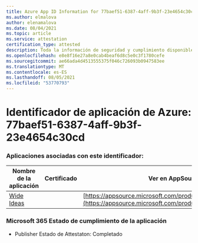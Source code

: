 ```yaml
---
title: Azure App ID Information for 77baef51-6387-4aff-9b3f-23e4654c30cd
ms.author: elmalova
author: elenamalova
ms.date: 08/04/2021
ms.topic: article
ms.service: attestation
certification_type: attested
description: Toda la información de seguridad y cumplimiento disponible para 77baef51-6387-4aff-9b3f-23e4654c30cd.
ms.openlocfilehash: e8e8f16e27a8e0cab4beaf6d8c5e0c3f1780cefe
ms.sourcegitcommit: ae66ada4d4513555375f046c726093b0947583ee
ms.translationtype: MT
ms.contentlocale: es-ES
ms.lasthandoff: 08/05/2021
ms.locfileid: "53770793"
---
```

# <a name="azure-app-id-77baef51-6387-4aff-9b3f-23e4654c30cd"></a>Identificador de aplicación de Azure: 77baef51-6387-4aff-9b3f-23e4654c30cd


### <a name="apps-associated-with-this-id"></a>Aplicaciones asociadas con este identificador:
| **Nombre de la aplicación** | **Certificado** | **Ver en AppSource** |
|--------------|---------------|-----------------------|
| [Wide Ideas](https://docs.microsoft.com/microsoft-365-app-certification/forward/WA200000819) |  | [https://appsource.microsoft.com/product/office/WA200000819](https://appsource.microsoft.com/product/office/WA200000819) |

### <a name="microsoft-365-app-compliance-status"></a>Microsoft 365 Estado de cumplimiento de la aplicación
- Publisher Estado de Attestaton: Completado
